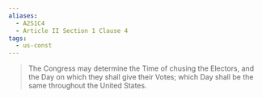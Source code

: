 ```yaml
---
aliases:
  - A2S1C4
  - Article II Section 1 Clause 4
tags:
  - us-const
---
```

> The Congress may determine the Time of chusing the Electors, and the Day on which they shall give their Votes; which Day shall be the same throughout the United States.

